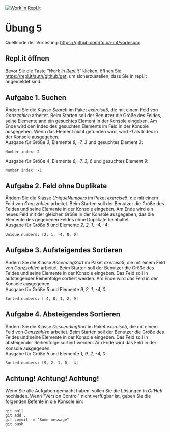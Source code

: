[![Work in Repl.it](https://classroom.github.com/assets/work-in-replit-14baed9a392b3a25080506f3b7b6d57f295ec2978f6f33ec97e36a161684cbe9.svg)](https://classroom.github.com/online_ide?assignment_repo_id=3512469&assignment_repo_type=AssignmentRepo)
# Übung 5
Quellcode der Vorlesung: https://github.com/fdiba-inf/vorlesung
## Repl.it öffnen
Bevor Sie die Taste _"Work in Repl.it"_ klicken, öffnen Sie https://repl.it/auth/github/get, um sicherzustellen, dass Sie in repl.it angemeldet sind.
## Aufgabe 1. Suchen
Ändern Sie die Klasse _Search_ im Paket _exercise5_, die mit einem Feld von _Ganzzahlen_ arbeitet.
Beim Starten soll der Benutzer die Größe des Feldes, seine Elemente and ein gesuchtes Element in der Konsole eingeben.
Am Ende wird den Index des gesuchten Elements im Feld in der Konsole ausgegeben. 
Wenn das Element nicht gefunden wird, wird _-1_ als Index in der Konsole ausgegeben. <br>
Ausgabe für Größe _3_, Elemente _8, -7, 3_ und gesuchtes Element _3_:
```
Number index: 2
```
Ausgabe für Größe _4_, Elemente _8, -7, 3, 6_ und gesuchtes Element _9_:
```
Number index: -1
```
## Aufgabe 2. Feld ohne Duplikate
Ändern Sie die Klasse _UniqueNumbers_ im Paket _exercise5_, die mit einem Feld von _Ganzzahlen_ arbeitet.
Beim Starten soll der Benutzer die Größe des Feldes und seine Elemente in der Konsole eingeben.
Am Ende wird ein neues Feld mit der gleichen Größe in der Konsole ausgegeben, das die Elemente des gegebenen Feldes ohne Duplikate beinhaltet. <br>
Ausgabe für Größe _5_ und Elemente _2, 2, 1, -4, -4_:
```
Unique numbers: [2, 1, -4, 0, 0]
```
## Aufgabe 3. Aufsteigendes Sortieren
Ändern Sie die Klasse _AscendingSort_ im Paket _exercise5_, die mit einem Feld von _Ganzzahlen_ arbeitet.
Beim Starten soll der Benutzer die Größe des Feldes und seine Elemente in der Konsole eingeben.
Das Feld soll in aufsteigender Reihenfolge sortiert werden.
Am Ende wird das Feld in der Konsole ausgegeben. <br>
Ausgabe für Größe _5_ und Elemente _9, 2, 1, -4, 0_:
```
Sorted numbers: [-4, 0, 1, 2, 9]
```
## Aufgabe 4. Absteigendes Sortieren
Ändern Sie die Klasse _DescendingSort_ im Paket _exercise5_, die mit einem Feld von _Ganzzahlen_ arbeitet.
Beim Starten soll der Benutzer die Größe des Feldes und seine Elemente in der Konsole eingeben.
Das Feld soll in absteigender Reihenfolge sortiert werden.
Am Ende wird das Feld in der Konsole ausgegeben. <br>
Ausgabe für Größe _5_ und Elemente _1, 9, 2, -4, 0_:
```
Sorted numbers: [9, 2, 1, 0, -4]
```
## Achtung! Achtung! Achtung!
Wenn Sie alle Aufgaben gemacht haben, sollen Sie die Lösungen in _GitHub_ hochladen. 
Wenn "Version Control" nicht verfügbar ist, geben Sie die folgenden Befehle in die Konsole ein:
``` 
git pull
git add .
git commit -m "Some message"
git push
``` 
